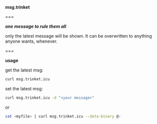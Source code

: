 **msg.trinket**

===

**_one message to rule them all_**

only the latest message will be shown. It can be overwritten to anything anyone wants, whenever.

===

**usage**


get the latest msg:

```bash
curl msg.trinket.icu
```

set the latest msg:

```bash
curl msg.trinket.icu -d "<your message>"
```

or

```bash
cat <myfile> | curl msg.trinket.icu --data-binary @-
```
